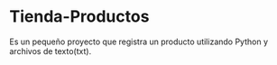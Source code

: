 # Tienda-Productos
Es un pequeño proyecto que registra un producto utilizando Python y archivos de texto(txt).
